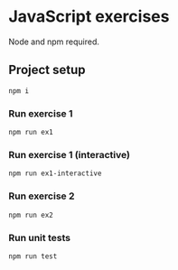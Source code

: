 # JavaScript exercises

Node and npm required.

## Project setup
```
npm i
```

### Run exercise 1
```
npm run ex1
```

### Run exercise 1 (interactive)
```
npm run ex1-interactive
```

### Run exercise 2
```
npm run ex2
```

### Run unit tests
```
npm run test
```